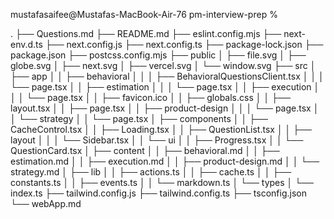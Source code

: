 
mustafasaifee@Mustafas-MacBook-Air-76 pm-interview-prep % 

.
├── Questions.md
├── README.md
├── eslint.config.mjs
├── next-env.d.ts
├── next.config.js
├── next.config.ts
├── package-lock.json
├── package.json
├── postcss.config.mjs
├── public
│   ├── file.svg
│   ├── globe.svg
│   ├── next.svg
│   ├── vercel.svg
│   └── window.svg
├── src
│   ├── app
│   │   ├── behavioral
│   │   │   ├── BehavioralQuestionsClient.tsx
│   │   │   └── page.tsx
│   │   ├── estimation
│   │   │   └── page.tsx
│   │   ├── execution
│   │   │   └── page.tsx
│   │   ├── favicon.ico
│   │   ├── globals.css
│   │   ├── layout.tsx
│   │   ├── page.tsx
│   │   ├── product-design
│   │   │   └── page.tsx
│   │   └── strategy
│   │       └── page.tsx
│   ├── components
│   │   ├── CacheControl.tsx
│   │   ├── Loading.tsx
│   │   ├── QuestionList.tsx
│   │   ├── layout
│   │   │   └── Sidebar.tsx
│   │   └── ui
│   │       ├── Progress.tsx
│   │       └── QuestionCard.tsx
│   ├── content
│   │   ├── behavioral.md
│   │   ├── estimation.md
│   │   ├── execution.md
│   │   ├── product-design.md
│   │   └── strategy.md
│   ├── lib
│   │   ├── actions.ts
│   │   ├── cache.ts
│   │   ├── constants.ts
│   │   ├── events.ts
│   │   └── markdown.ts
│   └── types
│       └── index.ts
├── tailwind.config.js
├── tailwind.config.ts
├── tsconfig.json
└── webApp.md

